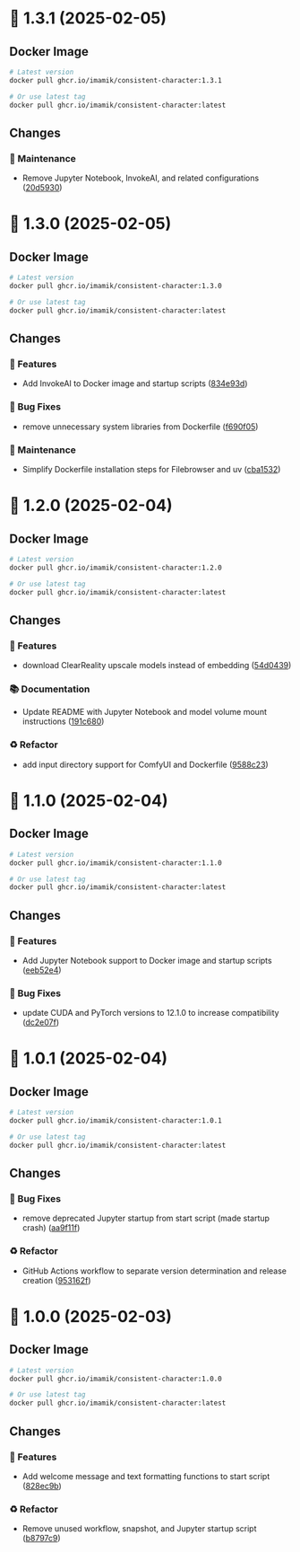 # 🔖 1.3.1 (2025-02-05)

## Docker Image

```bash
# Latest version
docker pull ghcr.io/imamik/consistent-character:1.3.1

# Or use latest tag
docker pull ghcr.io/imamik/consistent-character:latest
```

## Changes

### 🔧 Maintenance

* Remove Jupyter Notebook, InvokeAI, and related configurations ([20d5930](https://github.com/imamik/consistent-character/commit/20d593081a34212b77d7275e4edf0b7fa0d2b9ad))

# 🔖 1.3.0 (2025-02-05)

## Docker Image

```bash
# Latest version
docker pull ghcr.io/imamik/consistent-character:1.3.0

# Or use latest tag
docker pull ghcr.io/imamik/consistent-character:latest
```

## Changes

### 🚀 Features

* Add InvokeAI to Docker image and startup scripts ([834e93d](https://github.com/imamik/consistent-character/commit/834e93d1f04276803cb07f9a12bed44f80d4debf))

### 🐛 Bug Fixes

* remove unnecessary system libraries from Dockerfile ([f690f05](https://github.com/imamik/consistent-character/commit/f690f05eaa58636881c0004218d9e73260ad6bb5))

### 🔧 Maintenance

* Simplify Dockerfile installation steps for Filebrowser and uv ([cba1532](https://github.com/imamik/consistent-character/commit/cba1532a18a386d9df61c76f2d3a70488466bae2))

# 🔖 1.2.0 (2025-02-04)

## Docker Image

```bash
# Latest version
docker pull ghcr.io/imamik/consistent-character:1.2.0

# Or use latest tag
docker pull ghcr.io/imamik/consistent-character:latest
```

## Changes

### 🚀 Features

* download ClearReality upscale models instead of embedding ([54d0439](https://github.com/imamik/consistent-character/commit/54d043928f0589f206c4f458d3aecbd2534e7bc8))

### 📚 Documentation

* Update README with Jupyter Notebook and model volume mount instructions ([191c680](https://github.com/imamik/consistent-character/commit/191c680128284b5ff1e484a8308b31ac3690e331))

### ♻️ Refactor

* add input directory support for ComfyUI and Dockerfile ([9588c23](https://github.com/imamik/consistent-character/commit/9588c234e6e17a0df03e045539c060dee32cdeb2))

# 🔖 1.1.0 (2025-02-04)

## Docker Image

```bash
# Latest version
docker pull ghcr.io/imamik/consistent-character:1.1.0

# Or use latest tag
docker pull ghcr.io/imamik/consistent-character:latest
```

## Changes

### 🚀 Features

* Add Jupyter Notebook support to Docker image and startup scripts ([eeb52e4](https://github.com/imamik/consistent-character/commit/eeb52e41f62ee77413f4378ae22ac673a8453e45))

### 🐛 Bug Fixes

* update CUDA and PyTorch versions to 12.1.0 to increase compatibility ([dc2e07f](https://github.com/imamik/consistent-character/commit/dc2e07f6a5684cba882e60a794f6adf9235a934f))

# 🔖 1.0.1 (2025-02-04)

## Docker Image

```bash
# Latest version
docker pull ghcr.io/imamik/consistent-character:1.0.1

# Or use latest tag
docker pull ghcr.io/imamik/consistent-character:latest
```

## Changes

### 🐛 Bug Fixes

* remove deprecated Jupyter startup from start script (made startup crash) ([aa9f11f](https://github.com/imamik/consistent-character/commit/aa9f11ff1f589ff465d7d15ed225cbca03cd7e8a))

### ♻️ Refactor

* GitHub Actions workflow to separate version determination and release creation ([953162f](https://github.com/imamik/consistent-character/commit/953162fc27f3d4f6cfeb09232aa1d77406ebca8d))

# 🔖 1.0.0 (2025-02-03)

## Docker Image

```bash
# Latest version
docker pull ghcr.io/imamik/consistent-character:1.0.0

# Or use latest tag
docker pull ghcr.io/imamik/consistent-character:latest
```

## Changes

### 🚀 Features

* Add welcome message and text formatting functions to start script ([828ec9b](https://github.com/imamik/consistent-character/commit/828ec9bc89afd5345c3a04cdffae2a843594c63e))

### ♻️ Refactor

* Remove unused workflow, snapshot, and Jupyter startup script ([b8797c9](https://github.com/imamik/consistent-character/commit/b8797c9ca55d1174e1027dc6ebec5dc84d3e5579))
